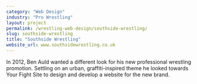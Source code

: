 ```yaml
---
category: "Web Design"
industry: "Pro Wrestling"
layout: project
permalink: /wrestling-web-design/southside-wrestling/
slug: southside-wrestling
title: "Southside Wrestling"
website_url: www.southsidewrestling.co.uk
---
```

<p>In 2012, Ben Auld wanted a different look for his new professional wrestling promotion. Settling on an urban, graffiti-inspired theme he looked towards Your Fight Site to design and develop a website for the new brand.</p>
